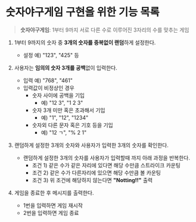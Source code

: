 # 숫자야구게임 구현을 위한 기능 목록

> **숫자야구게임**: 1부터 9까지 서로 다른 수로 이루어진 3자리의 수를 맞추는 게임

1. 1부터 9까지의 숫자 중 **3개의 숫자를 중복없이 랜덤**하게 설정한다.
    - 설정 예) "123", "425" 등
2. 사용자는 **임의의 숫자 3개를 공백**없이 입력한다.
    - 입력 예) "768", "461"
    - 입력값이 비정상인 경우
        - 숫자 사이에 공백을 기입
            - 예) "12 3", "1 2 3"
        - 숫자 3개 미만 혹은 초과해서 기입
            - 예) "1", "12", "1234"
        - 숫자외 다른 문자 혹은 기호 등을 기입
            - 예) "12 ㄱ", "% 2 1"

3. 랜덤하게 설정한 3개의 숫자와 사용자가 입력한 3개의 숫자를 확인한다.
    - 랜덤하게 설정한 3개의 숫자를 사용자가 입력할때 까지 아래 과정을 반복한다.
        - 조건 1) 같은 수가 같은 자리에 있다면 해당 수만큼 스트라이크 카운팅
        - 조건 2) 같은 수가 다른자리에 있으면 해당 수만큼 볼 카운팅
        - 조건 3) 위 조건에 해당하지 않는다면 **"Notting!!"** 출력
5. 게임을 종료한 후 메시지를 출력한다.
    - 1번을 입력하면 게임 재시작
    - 2번을 입력하면 게임 종료

<!-- ## [NEXTSTEP 플레이그라운드의 미션 진행 과정](https://github.com/next-step/nextstep-docs/blob/master/playground/README.md)

---
## 학습 효과를 높이기 위해 추천하는 미션 진행 방법

---
1. 피드백 강의 전까지 미션 진행 
> 피드백 강의 전까지 혼자 힘으로 미션 진행. 미션을 진행하면서 하나의 작업이 끝날 때 마다 add, commit
> 예를 들어 다음 숫자 야구 게임의 경우 0, 1, 2단계까지 구현을 완료한 후 push

![mission baseball](https://raw.githubusercontent.com/next-step/nextstep-docs/master/playground/images/mission_baseball.png)

---
2. 피드백 앞 단계까지 미션 구현을 완료한 후 피드백 강의를 학습한다.

---
3. Git 브랜치를 master 또는 main으로 변경한 후 피드백을 반영하기 위한 새로운 브랜치를 생성한 후 처음부터 다시 미션 구현을 도전한다.

```
git branch -a // 모든 로컬 브랜치 확인
git checkout master // 기본 브랜치가 master인 경우
git checkout main // 기본 브랜치가 main인 경우

git checkout -b 브랜치이름
ex) git checkout -b apply-feedback
``` -->



